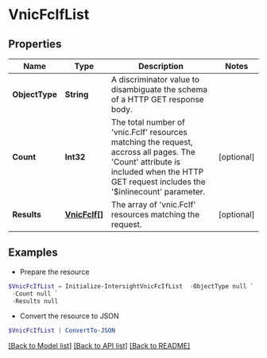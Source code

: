 # VnicFcIfList
## Properties

Name | Type | Description | Notes
------------ | ------------- | ------------- | -------------
**ObjectType** | **String** | A discriminator value to disambiguate the schema of a HTTP GET response body. | 
**Count** | **Int32** | The total number of &#39;vnic.FcIf&#39; resources matching the request, accross all pages. The &#39;Count&#39; attribute is included when the HTTP GET request includes the &#39;$inlinecount&#39; parameter. | [optional] 
**Results** | [**VnicFcIf[]**](VnicFcIf.md) | The array of &#39;vnic.FcIf&#39; resources matching the request. | [optional] 

## Examples

- Prepare the resource
```powershell
$VnicFcIfList = Initialize-IntersightVnicFcIfList  -ObjectType null `
 -Count null `
 -Results null
```

- Convert the resource to JSON
```powershell
$VnicFcIfList | ConvertTo-JSON
```

[[Back to Model list]](../README.md#documentation-for-models) [[Back to API list]](../README.md#documentation-for-api-endpoints) [[Back to README]](../README.md)

